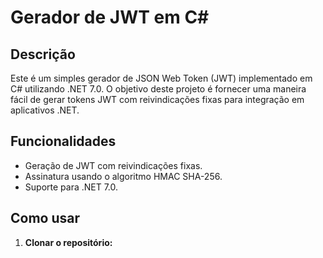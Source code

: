 # Gerador de JWT em C#

## Descrição

Este é um simples gerador de JSON Web Token (JWT) implementado em C# utilizando .NET 7.0. O objetivo deste projeto é fornecer uma maneira fácil de gerar tokens JWT com reivindicações fixas para integração em aplicativos .NET.

## Funcionalidades

- Geração de JWT com reivindicações fixas.
- Assinatura usando o algoritmo HMAC SHA-256.
- Suporte para .NET 7.0.

## Como usar

1. **Clonar o repositório:**

